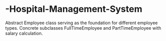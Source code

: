 # -Hospital-Management-System
Abstract Employee class serving as the foundation for different employee types. Concrete subclasses FullTimeEmployee and PartTimeEmployee with salary calculation.
